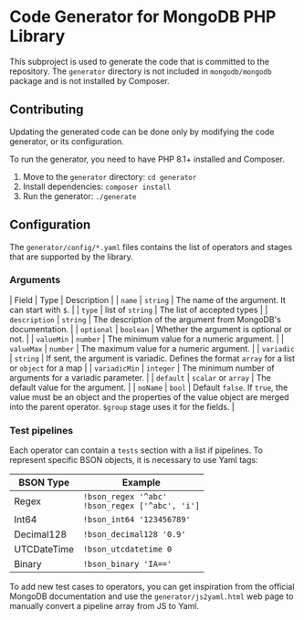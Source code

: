 # Code Generator for MongoDB PHP Library

This subproject is used to generate the code that is committed to the repository.
The `generator` directory is not included in `mongodb/mongodb` package and is not installed by Composer.

## Contributing

Updating the generated code can be done only by modifying the code generator, or its configuration.

To run the generator, you need to have PHP 8.1+ installed and Composer.

1. Move to the `generator` directory: `cd generator`
2. Install dependencies: `composer install`
3. Run the generator: `./generate`

## Configuration

The `generator/config/*.yaml` files contains the list of operators and stages that are supported by the library.

### Arguments

| Field | Type | Description |
| `name` | `string` | The name of the argument. It can start with `$`. |
| `type` | list of `string` | The list of accepted types |
| `description` | `string` | The description of the argument from MongoDB's documentation. |
| `optional` | `boolean` | Whether the argument is optional or not. |
| `valueMin` | `number` | The minimum value for a numeric argument. |
| `valueMax` | `number` | The maximum value for a numeric argument. |
| `variadic` | `string` | If sent, the argument is variadic. Defines the format `array` for a list or `object` for a map |
| `variadicMin` | `integer` | The minimum number of arguments for a variadic parameter. |
| `default` | `scalar` or `array` | The default value for the argument. |
| `noName` | `bool` | Default `false`. If `true`, the value must be an object and the properties of the value object are merged into the parent operator. `$group` stage uses it for the fields. |

### Test pipelines

Each operator can contain a `tests` section with a list if pipelines. To represent specific BSON objects, it is necessary to use Yaml tags:

| BSON Type   | Example                                                |
|-------------|--------------------------------------------------------|
| Regex       | `!bson_regex '^abc'` <br/> `!bson_regex ['^abc', 'i']` |
| Int64       | `!bson_int64 '123456789'`                              |
| Decimal128  | `!bson_decimal128 '0.9'`                               |
| UTCDateTime | `!bson_utcdatetime 0`                                  |
| Binary      | `!bson_binary 'IA=='`                                  |

To add new test cases to operators, you can get inspiration from the official MongoDB documentation and use the `generator/js2yaml.html` web page to manually convert a pipeline array from JS to Yaml.
